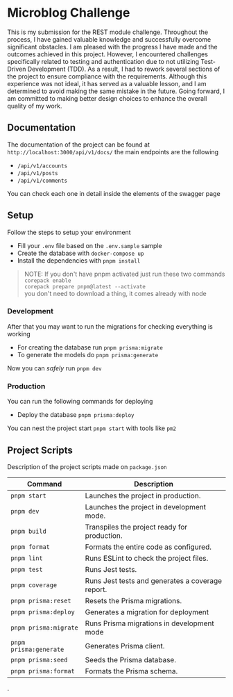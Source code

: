 # Microblog Challenge

This is my submission for the REST module challenge. Throughout the process, I have gained valuable knowledge and successfully overcome significant obstacles. I am pleased with the progress I have made and the outcomes achieved in this project. However, I encountered challenges specifically related to testing and authentication due to not utilizing Test-Driven Development (TDD). As a result, I had to rework several sections of the project to ensure compliance with the requirements. Although this experience was not ideal, it has served as a valuable lesson, and I am determined to avoid making the same mistake in the future. Going forward, I am committed to making better design choices to enhance the overall quality of my work.

## Documentation

The documentation of the project can be found at `http://localhost:3000/api/v1/docs/` the main endpoints are the following

- `/api/v1/accounts`
- `/api/v1/posts`
- `/api/v1/comments`

You can check each one in detail inside the elements of the swagger page

## Setup

Follow the steps to setup your environment

- Fill your `.env` file based on the `.env.sample` sample
- Create the database with `docker-compose up`
- Install the dependencies with `pnpm install`

> NOTE: If you don't have pnpm activated just run these two commands <br> `corepack enable`<br>`corepack prepare pnpm@latest --activate` <br>
> you don't need to download a thing, it comes already with node

### Development

After that you may want to run the migrations for checking everything is working

- For creating the database run `pnpm prisma:migrate`
- To generate the models do `pnpm prisma:generate`

Now you can _safely_ run `pnpm dev`

### Production

You can run the following commands for deploying

- Deploy the database `pnpm prisma:deploy`

You can nest the project start `pnpm start` with tools like `pm2`

## Project Scripts

Description of the project scripts made on `package.json`

| Command                | Description                                      |
| ---------------------- | ------------------------------------------------ |
| `pnpm start`           | Launches the project in production.              |
| `pnpm dev`             | Launches the project in development mode.        |
| `pnpm build`           | Transpiles the project ready for production.     |
| `pnpm format`          | Formats the entire code as configured.           |
| `pnpm lint`            | Runs ESLint to check the project files.          |
| `pnpm test`            | Runs Jest tests.                                 |
| `pnpm coverage`        | Runs Jest tests and generates a coverage report. |
| `pnpm prisma:reset`    | Resets the Prisma migrations.                    |
| `pnpm prisma:deploy`   | Generates a migration for deployment             |
| `pnpm prisma:migrate`  | Runs Prisma migrations in development mode       |
| `pnpm prisma:generate` | Generates Prisma client.                         |
| `pnpm prisma:seed`     | Seeds the Prisma database.                       |
| `pnpm prisma:format`   | Formats the Prisma schema.                       |
.
